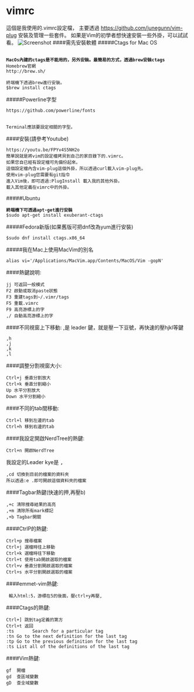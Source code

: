 # vimrc 
這個是我使用的.vimrc設定檔，
主要透過 https://github.com/junegunn/vim-plug
安裝及管理一些套件。
如果是Vim的初學者想快速安裝一些外掛，可以試試看。
![Screenshot](https://ccc.tc/vimrc.png)
####需先安裝軟體
#####Ctags for Mac OS
<pre><code>
<b>MacOs內建的ctags是不能用的，另外安裝。最簡易的方式，透過brew安裝ctags</b>
Homebrew官網
http://brew.sh/

終端機下透過brew進行安裝。
$brew install ctags
</code></pre>
#####Powerline字型
<pre><code>https://github.com/powerline/fonts</br>

Terminal應該要設定相關的字型。</code></pre>

####安裝(請參考Youtube)

<pre><code>https://youtu.be/FPYv4S5NH2o
簡單說就是將vim的設定檔拷貝到自己的家目錄下的.vimrc。
如果您自已經有設定檔可先備份起來。
這個設定檔內含vim-plug這個外掛，所以透過curl載入vim-plug先。
使用vim-plug您需要有git指令
進入Vim後，即可透過:PlugInstall 載入我的其他外掛。
載入其他定義在vimrc中的外掛。</code></pre>

#####Ubuntu
<pre><code><b>終端機下可透過apt-get進行安裝</b>
$sudo apt-get install exuberant-ctags</code></pre>

#####Fedora新版(如果舊版可把dnf改為yum進行安裝)
<pre><code>$sudo dnf install ctags.x86_64</code></pre>

#####我在Mac上使用MacVim的別名
<pre><code>alias vi='/Applications/MacVim.app/Contents/MacOS/Vim -gopN'</code></pre>



####熱鍵說明:

<pre><code><kbd>j</kbd><kbd>j</kbd> 可返回一般模式
<kbd>F2</kbd> 啟動或取消paste狀態
<kbd>F3</kbd> 重建tags到~/.vimr/tags
<kbd>F5</kbd> 重載.vimrc
<kbd>F9</kbd> 高亮游標上的字
<kbd>,/</kbd> 自動高亮游標上的字</code></pre>

####不同視窗上下移動:
,是 leader 鍵，就是壓一下豆號，再快速的壓hjkl等鍵
<pre><code><kbd>,</kbd><kbd>h</kbd>
<kbd>,</kbd><kbd>j</kbd>
<kbd>,</kbd><kbd>k</kbd>
<kbd>,</kbd><kbd>l</kbd>
</code></pre>

####調整分割視窗大小:

<pre><code><kbd>Ctrl</kbd>+<kbd>j</kbd> 垂直分割放大
<kbd>Ctrl</kbd>+<kbd>k</kbd> 垂直分割縮小
<kbd>Up</kbd> 水平分割放大
<kbd>Down</kbd> 水平分割縮小</code></pre>



####不同的tab間移動:

<pre><code><kbd>Ctrl</kbd>+<kbd>l</kbd> 移到左邊的tab
<kbd>Ctrl</kbd>+<kbd>h</kbd> 移到右邊的tab</code></pre>

####我設定開啟NerdTree的熱鍵:
<pre><code><kbd>Ctrl</kbd>+<kbd>n</kbd> 開啟NerdTree</code></pre>

我設定的Leader kye是 <kbd>,</kbd>
<pre><code><kbd>,</kbd><kbd>c</kbd><kbd>d</kbd> 切換到目前的檔案的資料夾
所以透過<kbd>:e .</kbd>即可開啟這個資料夾的檔案</code></pre>

####Tagbar熱鍵(快速的押,再壓b)
<pre><code><kbd>,</kbd>+<kbd>c</kbd> 清除搜尋結果的高亮
<kbd>,</kbd>+<kbd>m</kbd> 清除所有mark標記
<kbd>,</kbd>+<kbd>b</kbd> Tagbar開關 </code></pre>

####CtrlP的熱鍵:
<pre><code><kbd>Ctrl</kbd>+<kbd>p</kbd> 搜尋檔案
<kbd>Ctrl</kbd>+<kbd>j</kbd> 選檔時往上移動
<kbd>Ctrl</kbd>+<kbd>k</kbd> 選檔時往下移動
<kbd>Ctrl</kbd>+<kbd>t</kbd> 使用tab開啟選取的檔案
<kbd>Ctrl</kbd>+<kbd>v</kbd> 垂直分割開啟選取的檔案
<kbd>Ctrl</kbd>+<kbd>s</kbd> 水平分割開啟選取的檔案</code></pre>

####emmet-vim熱鍵:
<pre><code> 輸入html:5，游標在5的後面，壓<kbd>ctrl</kbd>+<kbd>y</kbd>再壓<kbd>,</kbd></code></pre>


####Ctags的熱鍵:
<pre><code><kbd>Ctrl</kbd>+<kbd>]</kbd> 跳到tag定義的第方
<kbd>Ctrl</kbd>+<kbd>t</kbd> 返回
:ts <tag>  <RET>	Search for a particular tag
:tn	Go to the next definition for the last tag
:tp	Go to the previous definition for the last tag
:ts	List all of the definitions of the last tag
</code></pre>

####Vim熱鍵:
<pre><code><kbd>gf</kbd>  開檔
<kbd>gd</kbd>  查區域變數
<kbd>gD</kbd>  查全域變數</code></pre>
